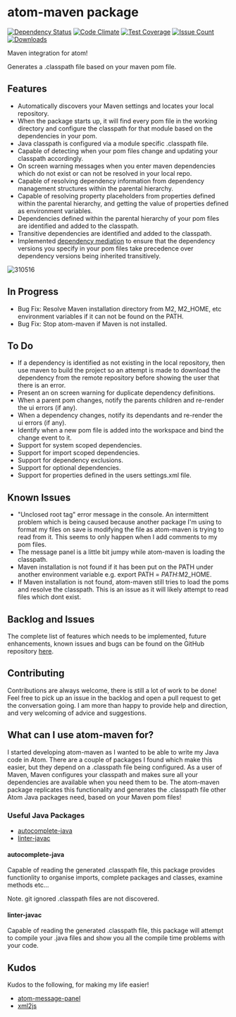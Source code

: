 # atom-maven package

[![Dependency Status](https://david-dm.org/concon121/atom-maven.svg)](https://david-dm.org/concon121/atom-maven)
[![Code Climate](https://codeclimate.com/github/concon121/atom-maven/badges/gpa.svg)](https://codeclimate.com/github/concon121/atom-maven)
[![Test Coverage](https://codeclimate.com/github/concon121/atom-maven/badges/coverage.svg)](https://codeclimate.com/github/concon121/atom-maven/coverage)
[![Issue Count](https://codeclimate.com/github/concon121/atom-maven/badges/issue_count.svg)](https://codeclimate.com/github/concon121/atom-maven)
[![Downloads](https://img.shields.io/apm/dm/atom-maven.svg?maxAge=2592000)](https://atom.io/packages/atom-maven)

Maven integration for atom!

Generates a .classpath file based on your maven pom file.

## Features
- Automatically discovers your Maven settings and locates your local repository.
- When the package starts up, it will find every pom file in the working directory and configure the classpath for that module based on the dependencies in your pom.
- Java classpath is configured via a module specific .classpath file.
- Capable of detecting when your pom files change and updating your classpath accordingly.
- On screen warning messages when you enter maven dependencies which do not exist or can not be resolved in your local repo.
- Capable of resolving dependency information from dependency management structures within the parental hierarchy.
- Capable of resolving property placeholders from properties defined within the parental hierarchy, and getting the value of properties defined as environment variables.
- Dependencies defined within the parental hierarchy of your pom files are identified and added to the classpath.
- Transitive dependencies are identified and added to the classpath.
- Implemented [dependency mediation](https://maven.apache.org/guides/introduction/introduction-to-dependency-mechanism.html#Transitive_Dependencies) to ensure that the dependency versions you specify in your pom files take precedence over dependency versions being inherited transitively.

![310516](https://cloud.githubusercontent.com/assets/12021575/15692408/12018824-2786-11e6-8cac-289fd0af4076.JPG)

## In Progress
- Bug Fix: Resolve Maven installation directory from M2, M2_HOME, etc environment variables if it can not be found on the PATH.
- Bug Fix: Stop atom-maven if Maven is not installed.


## To Do
- If a dependency is identified as not existing in the local repository, then use maven to build the project so an attempt is made to download the dependency from the remote repository before showing the user that there is an error.
- Present an on screen warning for duplicate dependency definitions.
- When a parent pom changes, notify the parents children and re-render the ui errors (if any).
- When a dependency changes, notify its dependants and re-render the ui errors (if any).
- Identify when a new pom file is added into the workspace and bind the change event to it.
- Support for system scoped dependencies.
- Support for import scoped dependencies.
- Support for dependency exclusions.
- Support for optional dependencies.
- Support for properties defined in the users settings.xml file.

## Known Issues
- "Unclosed root tag" error message in the console.  An intermittent problem which is being caused because another package I'm using to format my files on save is modifying the file as atom-maven is trying to read from it.  This seems to only happen when I add comments to my pom files.
- The message panel is a little bit jumpy while atom-maven is loading the classpath.
- Maven installation is not found if it has been put on the PATH under another environment variable e.g. export PATH = $PATH:$M2_HOME.
- If Maven installation is not found, atom-maven still tries to load the poms and resolve the classpath.  This is an issue as it will likely attempt to read files which dont exist.

## Backlog and Issues
The complete list of features which needs to be implemented, future enhancements, known issues and bugs can be found on the GitHub repository [here](https://github.com/concon121/atom-maven/issues).

## Contributing
Contributions are always welcome, there is still a lot of work to be done!  Feel free to pick up an issue in the backlog and open a pull request to get the conversation going.  I am more than happy to provide help and direction, and very welcoming of advice and suggestions.

## What can I use atom-maven for?

I started developing atom-maven as I wanted to be able to write my Java code in Atom.  There are a couple of packages I found which make this easier, but they depend on a .classpath file being configured.  As a user of Maven, Maven configures your classpath and makes sure all your dependencies are available when you need them to be.  The atom-maven package replicates this functionality and generates the .classpath file other Atom Java packages need, based on your Maven pom files!   

### Useful Java Packages

* [autocomplete-java](https://atom.io/packages/autocomplete-java)
* [linter-javac](https://atom.io/packages/linter-javac)

#### autocomplete-java
Capable of reading the generated .classpath file, this package provides functionlity to organise imports, complete packages and classes, examine methods etc...

Note. git ignored .classpath files are not discovered.

#### linter-javac
Capable of reading the generated .classpath file, this package will attempt to compile your .java files and show you all the compile time problems with your code.

## Kudos
Kudos to the following, for making my life easier!

* [atom-message-panel](https://github.com/tcarlsen/atom-message-panel)
* [xml2js](https://github.com/Leonidas-from-XIV/node-xml2js)
